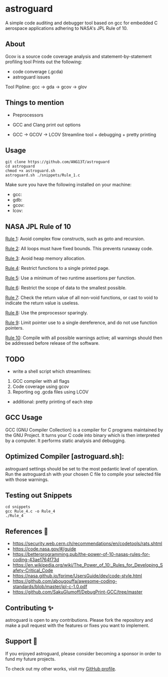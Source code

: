 # astroguard
A simple code auditing and debugger tool based on gcc for embedded C aerospace applications adhering to NASA's JPL Rule of 10.

## About

Gcov is a source code coverage analysis and statement-by-statement profiling tool
Prints out the following:
- code converage (.gcda)
- astroguard issues 

Tool Pipline:
gcc -> gda -> gcov -> glov

## Things to mention
- Preprocessors

- GCC and Clang print out options
- GCC -> GCOV -> LCOV
Streamline tool + debugging + pretty printing

## Usage
```
git clone https://github.com/ANG13T/astroguard
cd astroguard
chmod +x astroguard.sh
astroguard.sh ./snippets/Rule_1.c
```

Make sure you have the following installed on your machine:
- gcc:
- gdb: 
- gcov: 
- lcov:

## NASA JPL Rule of 10

[Rule 1](): Avoid complex flow constructs, such as goto and recursion.

[Rule 2](): All loops must have fixed bounds. This prevents runaway code.

[Rule 3](): Avoid heap memory allocation.

[Rule 4](): Restrict functions to a single printed page.

[Rule 5](): Use a minimum of two runtime assertions per function.

[Rule 6](): Restrict the scope of data to the smallest possible.

[Rule 7](): Check the return value of all non-void functions, or cast to void to indicate the return value is useless.

[Rule 8](): Use the preprocessor sparingly.

[Rule 9](): Limit pointer use to a single dereference, and do not use function pointers.

[Rule 10](): Compile with all possible warnings active; all warnings should then be addressed before release of the software.

## TODO
- write a shell script which streamlines:
1. GCC compiler with all flags
2. Code coverage using gcov
3. Reporting og .gcda files using LCOV 

- additional:
pretty printing of each step

## GCC Usage
GCC (GNU Compiler Collection) is a compiler for C programs maintained by the GNU Project. It turns your C code into binary which is then interpreted by a computer. It performs static analysis and debugging. 

## Optimized Compiler [astroguard.sh]:
astroguard settings should be set to the most pedantic level of operation.
Run the astroguard.sh with your chosen C file to compile your selected file with those warnings.

## Testing out Snippets
```
cd snippets
gcc Rule_4.c -o Rule_4
./Rule_4
```

## References 🔬
- https://security.web.cern.ch/recommendations/en/codetools/rats.shtml
- https://code.nasa.gov/#/guide
- https://betterprogramming.pub/the-power-of-10-nasas-rules-for-coding-43ae1764f73d
- https://en.wikipedia.org/wiki/The_Power_of_10:_Rules_for_Developing_Safety-Critical_Code
- https://nasa.github.io/fprime/UsersGuide/dev/code-style.html
- https://github.com/abougouffa/awesome-coding-standards/blob/master/jpl-c-1.0.pdf
- https://github.com/SakuGlumoff/DebugPrint-GCC/tree/master

## Contributing ✨
astroguard is open to any contributions. Please fork the repository and make a pull request with the features or fixes you want to implement.

## Support 💜
If you enjoyed astroguard, please consider becoming a sponsor in order to fund my future projects.

To check out my other works, visit my [GitHub profile](github.com/ANG13T).